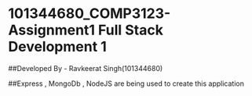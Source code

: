 # 101344680_COMP3123-Assignment1 Full Stack Development 1
##Developed By - Ravkeerat Singh(101344680)

##Express , MongoDb , NodeJS are being used to create this application

